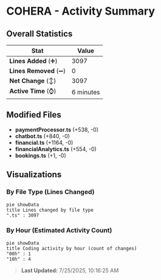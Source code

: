 # COHERA - Activity Summary 

## Overall Statistics

| Stat                   | Value                                                             |
| ---------------------- | ----------------------------------------------------------------- |
| **Lines Added** (➕)   | 3097                                          |
| **Lines Removed** (➖) | 0                                        |
| **Net Change** (↕)    | 3097                |
| **Active Time** (⌚)   | 6 minutes |


## Modified Files
- **paymentProcessor.ts** (+538, -0)
- **chatbot.ts** (+840, -0)
- **financial.ts** (+1164, -0)
- **financialAnalytics.ts** (+554, -0)
- **bookings.ts** (+1, -0)

## Visualizations

### By File Type (Lines Changed)

```mermaid
pie showData
title Lines changed by file type
".ts" : 3097
```

### By Hour (Estimated Activity Count)

```mermaid
pie showData
title Coding activity by hour (count of changes)
"00h" : 1
"10h" : 4
```


> **Last Updated:** 7/25/2025, 10:16:25 AM